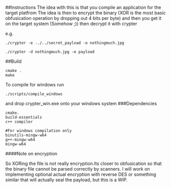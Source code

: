 ##Instructions
The idea with this is that you compile an application for the target platfrom
The idea is then to encrypt the binary (XOR is the most basic obfusication operation by dropping out 4 bits per byte) and then you get it on the target system (Somehow ;)) then decrypt it with crypter

e.g.
```
./crypter -e ../../secret_payload -o nothingmuch.jpg
```

```
./crypter -d nothingmuch.jpg -e payload
```


##Build
```
cmake .
make
```
To compile for windows run
```
./scripts/compile_windows
```
and drop crypter_win.exe onto your windows system 
###Dependencies

```
cmake.
build-essentials
c++ compiler

#For windows compilation only
binutils-mingw-w64
g++-mingw-w64
mingw-w64

```

####Note on encryption

So XORing the file is not really encryption.Its closer to obfusication so that the binary file cannot be parsed correctly by scanners. 
I will work on implementing optional actual encryption with reverse DES or something similar that will actually seal the payload, but this is a WIP.

